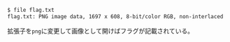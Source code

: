 ```bash
$ file flag.txt
flag.txt: PNG image data, 1697 x 608, 8-bit/color RGB, non-interlaced
```

拡張子を``png``に変更して画像として開けばフラグが記載されている。  
